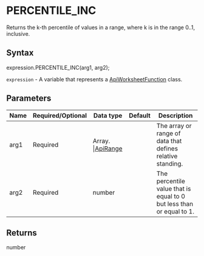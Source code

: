 # PERCENTILE_INC

Returns the k-th percentile of values in a range, where k is in the range 0..1, inclusive.

## Syntax

expression.PERCENTILE_INC(arg1, arg2);

`expression` - A variable that represents a [ApiWorksheetFunction](../ApiWorksheetFunction.md) class.

## Parameters

| **Name** | **Required/Optional** | **Data type** | **Default** | **Description** |
| ------------- | ------------- | ------------- | ------------- | ------------- |
| arg1 | Required | Array.<number> &#124;[ApiRange](../../ApiRange/ApiRange.md) |  | The array or range of data that defines relative standing. |
| arg2 | Required | number |  | The percentile value that is equal to 0 but less than or equal to 1. |

## Returns

number